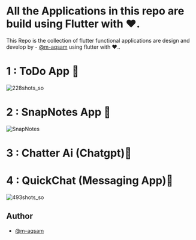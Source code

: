 
# All the Applications in this repo are build using Flutter with ❤️.



This Repo is the collection of flutter functional applications are design and develop by - [@m-aqsam](https://github.com/m-aqsam) using flutter with ❤️..

# 1 : ToDo App 📱

![228shots_so](https://github.com/user-attachments/assets/78b90ea8-dec2-4332-9366-df60e78f935e)


# 2 : SnapNotes App 📱

![SnapNotes](https://github.com/user-attachments/assets/14071014-3d2a-40da-b0fe-423e9c6a06c0)


# 3 : Chatter Ai (Chatgpt)📱


# 4 : QuickChat (Messaging App)📱

![493shots_so](https://github.com/user-attachments/assets/15f88631-f9d4-49c7-9105-1df45686754d)









## Author

- [@m-aqsam](https://github.com/m-aqsam)




